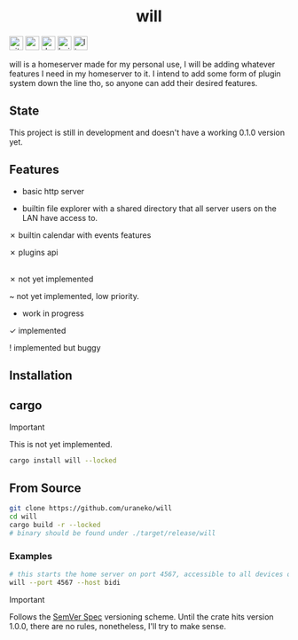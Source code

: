 <h1 align="center">
    will
</h1>

[<img alt="github" src="https://img.shields.io/badge/github-uraneko.will-A5915F?style=for-the-badge&logo=github&labelColor=3a3a3a" height="25">](https://github.com/uraneko/will) 
[<img alt="crates.io" src="https://img.shields.io/crates/v/will.svg?style=for-the-badge&color=E40046&logo=rust&labelColor=3a3a3a" height="25">](https://crates.io/crates/will) 
[<img alt="docs.rs" src="https://img.shields.io/badge/docs.rs-will-495c9f?style=for-the-badge&logo=docsdotrs&labelColor=3a3a3a" height="25">](https://docs.rs/will) 
[<img alt="build status" src="https://img.shields.io/github/actions/workflow/status/uraneko/will/rust-ci.yml?branch=main&style=for-the-badge&labelColor=3a3a3a" height="25">](https://github.com/uraneko/will/actions?query=branch%3Amain)
[<img alt="license" src="https://img.shields.io/github/license/uraneko/will?style=for-the-badge&labelColor=3a3a3a&color=ECD53F" height="25">](https://github.com/uraneko/will/blob/main/LICENSE)

will is a homeserver made for my personal use, I will be adding whatever features I need in my homeserver to it. I intend to add some form of plugin system down the line tho, so anyone can add their desired features. 

## State
This project is still in development and doesn't have a working 0.1.0 version yet.

## Features 
- basic http server 

- builtin file explorer with a shared directory that all server users on the LAN have access to.

✗ builtin calendar with events features 

✗ plugins api

<br>
✗ not yet implemented 

~ not yet implemented, low priority.

- work in progress

✓ implemented 

! implemented but buggy

## Installation
## cargo

> [!IMPORTANT] 
> This is not yet implemented.

```bash 
cargo install will --locked
```

## From Source
```bash 
git clone https://github.com/uraneko/will
cd will
cargo build -r --locked
# binary should be found under ./target/release/will
```

### Examples 
```bash
# this starts the home server on port 4567, accessible to all devices on the LAN from the ip address of this device e.g., 192.168.1.105:4567 and on localhost:4567 for the device  the server is on
will --port 4567 --host bidi
```

> [!IMPORTANT] 
> Follows the [SemVer Spec](https://semver.org/) versioning scheme.
> Until the crate hits version 1.0.0, there are no rules, nonetheless, I'll try to make sense.

